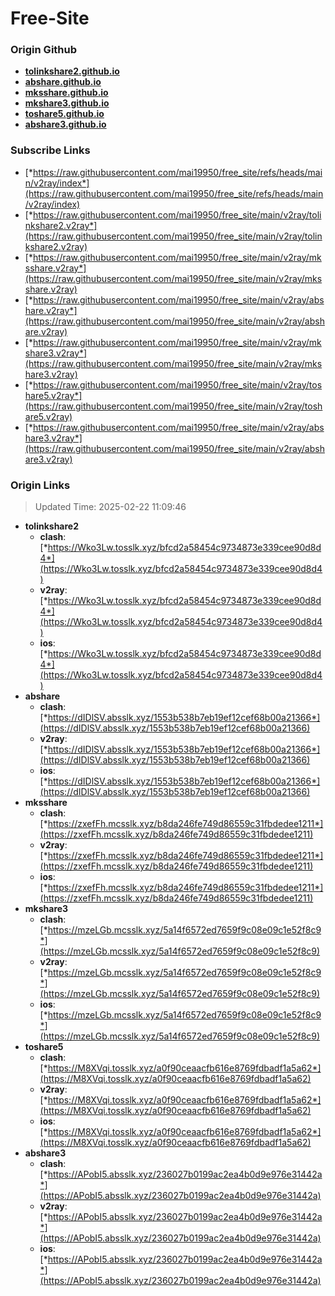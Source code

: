 # Free-Site

### Origin Github

- [**tolinkshare2.github.io**](https://github.com/tolinkshare2/tolinkshare2.github.io)
- [**abshare.github.io**](https://github.com/abshare/abshare.github.io)
- [**mksshare.github.io**](https://github.com/mksshare/mksshare.github.io)
- [**mkshare3.github.io**](https://github.com/mkshare3/mkshare3.github.io)
- [**toshare5.github.io**](https://github.com/toshare5/toshare5.github.io)
- [**abshare3.github.io**](https://github.com/abshare3/abshare3.github.io)

### Subscribe Links

- [*https://raw.githubusercontent.com/mai19950/free_site/refs/heads/main/v2ray/index*](https://raw.githubusercontent.com/mai19950/free_site/refs/heads/main/v2ray/index)
- [*https://raw.githubusercontent.com/mai19950/free_site/main/v2ray/tolinkshare2.v2ray*](https://raw.githubusercontent.com/mai19950/free_site/main/v2ray/tolinkshare2.v2ray)
- [*https://raw.githubusercontent.com/mai19950/free_site/main/v2ray/mksshare.v2ray*](https://raw.githubusercontent.com/mai19950/free_site/main/v2ray/mksshare.v2ray)
- [*https://raw.githubusercontent.com/mai19950/free_site/main/v2ray/abshare.v2ray*](https://raw.githubusercontent.com/mai19950/free_site/main/v2ray/abshare.v2ray)
- [*https://raw.githubusercontent.com/mai19950/free_site/main/v2ray/mkshare3.v2ray*](https://raw.githubusercontent.com/mai19950/free_site/main/v2ray/mkshare3.v2ray)
- [*https://raw.githubusercontent.com/mai19950/free_site/main/v2ray/toshare5.v2ray*](https://raw.githubusercontent.com/mai19950/free_site/main/v2ray/toshare5.v2ray)
- [*https://raw.githubusercontent.com/mai19950/free_site/main/v2ray/abshare3.v2ray*](https://raw.githubusercontent.com/mai19950/free_site/main/v2ray/abshare3.v2ray)

### Origin Links

> Updated Time: 2025-02-22 11:09:46

- **tolinkshare2**
  - **clash**: [*https://Wko3Lw.tosslk.xyz/bfcd2a58454c9734873e339cee90d8d4*](https://Wko3Lw.tosslk.xyz/bfcd2a58454c9734873e339cee90d8d4)
  - **v2ray**: [*https://Wko3Lw.tosslk.xyz/bfcd2a58454c9734873e339cee90d8d4*](https://Wko3Lw.tosslk.xyz/bfcd2a58454c9734873e339cee90d8d4)
  - **ios**: [*https://Wko3Lw.tosslk.xyz/bfcd2a58454c9734873e339cee90d8d4*](https://Wko3Lw.tosslk.xyz/bfcd2a58454c9734873e339cee90d8d4)
- **abshare**
  - **clash**: [*https://dIDlSV.absslk.xyz/1553b538b7eb19ef12cef68b00a21366*](https://dIDlSV.absslk.xyz/1553b538b7eb19ef12cef68b00a21366)
  - **v2ray**: [*https://dIDlSV.absslk.xyz/1553b538b7eb19ef12cef68b00a21366*](https://dIDlSV.absslk.xyz/1553b538b7eb19ef12cef68b00a21366)
  - **ios**: [*https://dIDlSV.absslk.xyz/1553b538b7eb19ef12cef68b00a21366*](https://dIDlSV.absslk.xyz/1553b538b7eb19ef12cef68b00a21366)
- **mksshare**
  - **clash**: [*https://zxefFh.mcsslk.xyz/b8da246fe749d86559c31fbdedee1211*](https://zxefFh.mcsslk.xyz/b8da246fe749d86559c31fbdedee1211)
  - **v2ray**: [*https://zxefFh.mcsslk.xyz/b8da246fe749d86559c31fbdedee1211*](https://zxefFh.mcsslk.xyz/b8da246fe749d86559c31fbdedee1211)
  - **ios**: [*https://zxefFh.mcsslk.xyz/b8da246fe749d86559c31fbdedee1211*](https://zxefFh.mcsslk.xyz/b8da246fe749d86559c31fbdedee1211)
- **mkshare3**
  - **clash**: [*https://mzeLGb.mcsslk.xyz/5a14f6572ed7659f9c08e09c1e52f8c9*](https://mzeLGb.mcsslk.xyz/5a14f6572ed7659f9c08e09c1e52f8c9)
  - **v2ray**: [*https://mzeLGb.mcsslk.xyz/5a14f6572ed7659f9c08e09c1e52f8c9*](https://mzeLGb.mcsslk.xyz/5a14f6572ed7659f9c08e09c1e52f8c9)
  - **ios**: [*https://mzeLGb.mcsslk.xyz/5a14f6572ed7659f9c08e09c1e52f8c9*](https://mzeLGb.mcsslk.xyz/5a14f6572ed7659f9c08e09c1e52f8c9)
- **toshare5**
  - **clash**: [*https://M8XVqi.tosslk.xyz/a0f90ceaacfb616e8769fdbadf1a5a62*](https://M8XVqi.tosslk.xyz/a0f90ceaacfb616e8769fdbadf1a5a62)
  - **v2ray**: [*https://M8XVqi.tosslk.xyz/a0f90ceaacfb616e8769fdbadf1a5a62*](https://M8XVqi.tosslk.xyz/a0f90ceaacfb616e8769fdbadf1a5a62)
  - **ios**: [*https://M8XVqi.tosslk.xyz/a0f90ceaacfb616e8769fdbadf1a5a62*](https://M8XVqi.tosslk.xyz/a0f90ceaacfb616e8769fdbadf1a5a62)
- **abshare3**
  - **clash**: [*https://APobI5.absslk.xyz/236027b0199ac2ea4b0d9e976e31442a*](https://APobI5.absslk.xyz/236027b0199ac2ea4b0d9e976e31442a)
  - **v2ray**: [*https://APobI5.absslk.xyz/236027b0199ac2ea4b0d9e976e31442a*](https://APobI5.absslk.xyz/236027b0199ac2ea4b0d9e976e31442a)
  - **ios**: [*https://APobI5.absslk.xyz/236027b0199ac2ea4b0d9e976e31442a*](https://APobI5.absslk.xyz/236027b0199ac2ea4b0d9e976e31442a)

